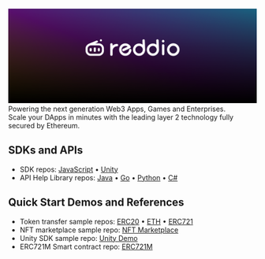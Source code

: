 <!-- Banner Image -->

![Reddio Banner](banner.png)
Powering the next generation Web3 Apps, Games and Enterprises.   
Scale your DApps in minutes with the leading layer 2 technology fully secured by Ethereum. 

## SDKs and APIs

- SDK repos: <a href="https://github.com/reddio-com/red-js-sdk">JavaScript</a> • <a href="https://github.com/reddio-com/reddio-sdk/tree/main/reddio-unity">Unity</a>
- API Help Library repos: <a href="https://github.com/reddio-com/reddio-sdk">Java</a> • <a href="https://github.com/reddio-com/reddio-sdk/tree/main/reddio-go">Go</a> • <a href="https://github.com/reddio-com/red-py-sdk">Python</a> • <a href="https://github.com/reddio-com/reddio-sdk/tree/main/reddio-csharp">C#</a>
  
## Quick Start Demos and References
- Token transfer sample repos: <a href="https://github.com/reddio-com/Tutorial-Examples/tree/master/ERC20-transfer-tutorial-example">ERC20</a> • <a href="https://github.com/reddio-com/Tutorial-Examples/tree/master/ETH-transfer-tutorial-example">ETH</a> • <a href="https://github.com/reddio-com/Tutorial-Examples/tree/master/ERC721-transfer-tutorial-example">ERC721</a>
- NFT marketplace sample repo: <a href="https://github.com/reddio-com/NFT-Marketplace">NFT Marketplace</a>
- Unity SDK sample repo: <a href="https://github.com/reddio-com/unity-sdk-demo">Unity Demo</a>
- ERC721M Smart contract repo: <a href="https://github.com/reddio-com/contract_sample">ERC721M</a>

